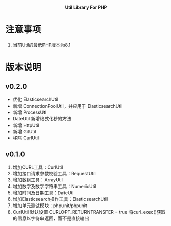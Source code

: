 <h4 align="center">Util Library For PHP</h4>

# 注意事项
1. 当前Util的最低PHP版本为8.1

# 版本说明

## v0.2.0
- 优化 ElasticsearchUtil
- 新增 ConnectionPoolUtil，并应用于 ElasticsearchUtil
- 新增 ProcessUtl
- DateUtil 新增格式化秒的方法
- 新增 HttpUtil
- 新增 GitUtil
- 移除 CurlUtil

## v0.1.0
1. 增加CURL工具：CurlUtil
2. 增加接口请求参数校验工具：RequestUtil
3. 增加数组工具：ArrayUtil
4. 增加数字及数字字符串工具：NumericUtil
5. 增加时间及日期工具：DateUtl
6. 增加Elasticsearch操作工具：ElasticsearchUtil
7. 增加单元测试模块：phpunit/phpunit
8. CurlUtil 默认设置 CURLOPT_RETURNTRANSFER = true 将curl_exec()获取的信息以字符串返回，而不是直接输出
